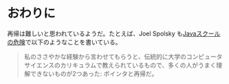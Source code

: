 # おわりに

再帰は難しいと思われているようだ。たとえば、Joel Spolsky も[Javaスクールの危険](http://local.joelonsoftware.com/wiki/Java%E3%82%B9%E3%82%AF%E3%83%BC%E3%83%AB%E3%81%AE%E5%8D%B1%E9%99%BA)で以下のようなことを書いている。

> 私のささやかな経験から言わせてもらうと、伝統的に大学のコンピュータサイエンスのカリキュラムで教えられているもので、多くの人がうまく理解できないものが2つあった: ポインタと再帰だ。 

